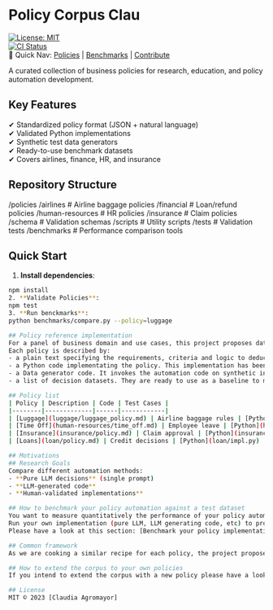 # Policy Corpus Clau  

[![License: MIT](https://img.shields.io/badge/License-MIT-yellow.svg)](LICENSE)  
[![CI Status](https://github.com/ClaudiaAgromayor/policy-corpus/actions/workflows/validate.yml/badge.svg)](https://github.com/ClaudiaAgromayor/policy-corpus/actions)  
🔗 Quick Nav: [Policies](#-policy-catalog) | [Benchmarks](#-benchmarking) | [Contribute](#-contributing)

A curated collection of business policies for research, education, and policy automation development.

## Key Features  
✔ Standardized policy format (JSON + natural language)  
✔ Validated Python implementations  
✔ Synthetic test data generators  
✔ Ready-to-use benchmark datasets  
✔ Covers airlines, finance, HR, and insurance  

## Repository Structure 
/policies
/airlines # Airline baggage policies
/financial # Loan/refund policies
/human-resources # HR policies
/insurance # Claim policies
/schema # Validation schemas
/scripts # Utility scripts
/tests # Validation tests
/benchmarks # Performance comparison tools


## Quick Start  

1. **Install dependencies**:  
  ```bash  
  npm install
2. **Validate Policies**:
  npm test
3. **Run benckmarks**:
  python benchmarks/compare.py --policy=luggage  

## Policy reference implementation
For a panel of business domain and use cases, this project proposes data and code to benchmark automated decisions with respect to a business policy expressed in plain text.
Each policy is described by:
- a plain text specifying the requirements, criteria and logic to deduce a decision from a given context.
- a Python code implementating the policy. This implementation has been validated by a human, based on an interpretation where policy brings ambiguity or misses information.
- a Data generator code. It invokes the automation code on synthetic inputs to produce outcomes
- a list of decision datasets. They are ready to use as a baseline to measure the performances of any machines (pure LLMs, code generated thanks to LLMs, others) that automate the decision making.  

## Policy list
| Policy | Description | Code | Test Cases |  
|--------|-------------|------|------------|  
| [Luggage](luggage/luggage_policy.md) | Airline baggage rules | [Python](luggage/impl.py) | [JSON](luggage/tests.json) |  
| [Time Off](human-resources/time_off.md) | Employee leave | [Python](hr/impl.py) | [CSV](hr/tests.csv) |  
| [Insurance](insurance/policy.md) | Claim approval | [Python](insurance/impl.py) | [JSON](insurance/tests.json) |  
| [Loans](loan/policy.md) | Credit decisions | [Python](loan/impl.py) | [CSV](loan/tests.csv) |

## Motivations
## Research Goals  
Compare different automation methods:  
- **Pure LLM decisions** (single prompt)  
- **LLM-generated code**  
- **Human-validated implementations**  

## How to benchmark your policy automation against a test dataset
You want to measure quantitatively the performance of your policy automation, then this project is made for you.
Run your own implementation (pure LLM, LLM generating code, etc) to produce decisions and compare these decisions with reference ones in the available datasets.
Please have a look at this section: [Benchmark your policy implementation](benchmark_your_policy_automation_docs/README.md)

## Common framework
As we are cooking a similar recipe for each policy, the project proposes a common framework to support and accelerate the definition, and data generation of a policy: [Common framework](common/commons_descriptor.md)

## How to extend the corpus to your own policies
If you intend to extend the corpus with a new policy please have a look to this section: [Adding a policy](policy_corpus_extension_docs/README.md)

## License  
MIT © 2023 [Claudia Agromayor]  
